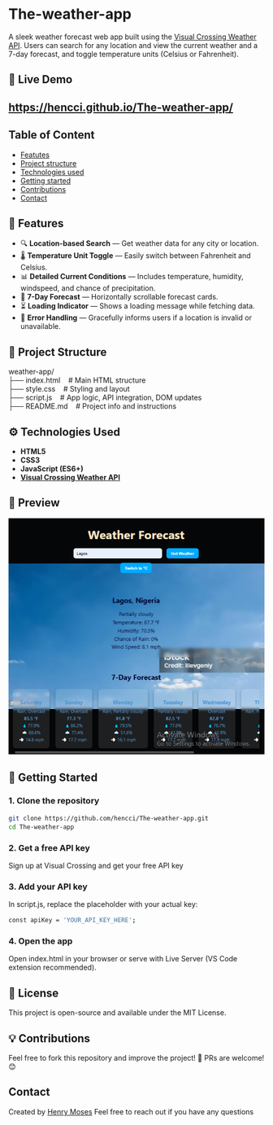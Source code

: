 # The-weather-app

A sleek weather forecast web app built using the [Visual Crossing Weather API](https://www.visualcrossing.com/). Users can search for any location and view the current weather and a 7-day forecast, and toggle temperature units (Celsius or Fahrenheit).

## 🔗 Live Demo

https://hencci.github.io/The-weather-app/
---

## Table of Content

* [Featutes](#fearures)
* [Project structure](#project-structure)
* [Technologies used](#technologies-used)
* [Getting started](#getting-started)
* [Contributions](#contributions)
* [Contact](#contact)

## 📸 Features

- 🔍 **Location-based Search** — Get weather data for any city or location.
- 🌡️ **Temperature Unit Toggle** — Easily switch between Fahrenheit and Celsius.
- 📊 **Detailed Current Conditions** — Includes temperature, humidity, windspeed, and chance of precipitation.
- 📅 **7-Day Forecast** — Horizontally scrollable forecast cards.
- ⏳ **Loading Indicator** — Shows a loading message while fetching data.
- 🚫 **Error Handling** — Gracefully informs users if a location is invalid or unavailable.

## 📁 Project Structure

weather-app/ <br>
├── index.html&nbsp;&nbsp;&nbsp; # Main HTML structure<br>
├── style.css&nbsp;&nbsp;&nbsp; # Styling and layout<br>
├── script.js&nbsp;&nbsp;&nbsp; # App logic, API integration, DOM updates<br>
├── README.md&nbsp;&nbsp;&nbsp; # Project info and instructions

## ⚙️ Technologies Used

- **HTML5**
- **CSS3**
- **JavaScript (ES6+)**
- **[Visual Crossing Weather API](https://www.visualcrossing.com/)**

## 📸 Preview

![Screenshot](./Image/weather.PNG)

## 🚀 Getting Started

### 1. Clone the repository

```bash
git clone https://github.com/hencci/The-weather-app.git
cd The-weather-app
```

### 2. Get a free API key
Sign up at Visual Crossing and get your free API key

### 3. Add your API key
In script.js, replace the placeholder with your actual key:
```bash
const apiKey = 'YOUR_API_KEY_HERE';
```

### 4. Open the app
Open index.html in your browser or serve with Live Server (VS Code extension recommended).

## 📜 License

This project is open-source and available under the MIT License.

## 💡 Contributions

Feel free to fork this repository and improve the project! 🚀
PRs are welcome! 😊

## Contact

Created by [Henry Moses](https://github.com/hencci)
Feel free to reach out if you have any questions